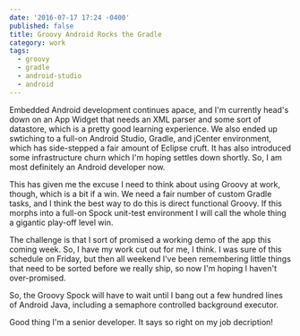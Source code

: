 ```yaml
---
date: '2016-07-17 17:24 -0400'
published: false
title: Groovy Android Rocks the Gradle
category: work
tags:
  - groovy
  - gradle
  - android-studio
  - android
---
```

Embedded Android development continues apace, and I'm currently head's down on an App Widget that needs an XML parser and some sort of datastore, which is a pretty good learning experience. We also ended up swtiching to a full-on Android Studio, Gradle, and jCenter environment, which has side-stepped a fair amount of Eclipse cruft. It has also introduced some infrastructure churn which I'm hoping settles down shortly. So, I am most definitely an Android developer now.

This has given me the excuse I need to think about using Groovy at work, though, which is a bit if a win. We need a fair number of custom Gradle tasks, and I think the best way to do this is direct functional Groovy. If this morphs into a full-on Spock unit-test environment I will call the whole thing a gigantic play-off level win.

The challenge is that I sort of promised a working demo of the app this coming week. So, I have my work cut out for me, I think. I was sure of this schedule on Friday, but then all weekend I've been remembering little things that need to be sorted before we really ship, so now I'm hoping I haven't over-promised.

So, the Groovy Spock will have to wait until I bang out a few hundred lines of Android Java, including a semaphore controlled background executor.

Good thing I'm a senior developer. It says so right on my job decription!
